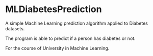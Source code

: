 # MLDiabetesPrediction
A simple Machine Learning prediction algorithm applied to Diabetes datasets.

The program is able to predict if a person has diabetes or not.

For the course of University in Machine Learning.
